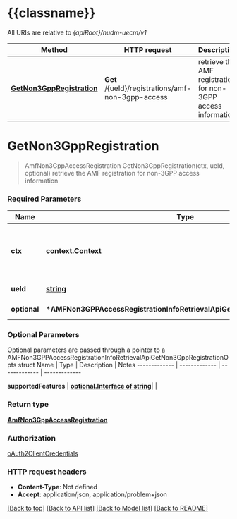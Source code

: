 # {{classname}}

All URIs are relative to *{apiRoot}/nudm-uecm/v1*

Method | HTTP request | Description
------------- | ------------- | -------------
[**GetNon3GppRegistration**](AMFNon3GPPAccessRegistrationInfoRetrievalApi.md#GetNon3GppRegistration) | **Get** /{ueId}/registrations/amf-non-3gpp-access | retrieve the AMF registration for non-3GPP access information

# **GetNon3GppRegistration**
> AmfNon3GppAccessRegistration GetNon3GppRegistration(ctx, ueId, optional)
retrieve the AMF registration for non-3GPP access information

### Required Parameters

Name | Type | Description  | Notes
------------- | ------------- | ------------- | -------------
 **ctx** | **context.Context** | context for authentication, logging, cancellation, deadlines, tracing, etc.
  **ueId** | [**string**](.md)| Identifier of the UE | 
 **optional** | ***AMFNon3GPPAccessRegistrationInfoRetrievalApiGetNon3GppRegistrationOpts** | optional parameters | nil if no parameters

### Optional Parameters
Optional parameters are passed through a pointer to a AMFNon3GPPAccessRegistrationInfoRetrievalApiGetNon3GppRegistrationOpts struct
Name | Type | Description  | Notes
------------- | ------------- | ------------- | -------------

 **supportedFeatures** | [**optional.Interface of string**](.md)|  | 

### Return type

[**AmfNon3GppAccessRegistration**](AmfNon3GppAccessRegistration.md)

### Authorization

[oAuth2ClientCredentials](../README.md#oAuth2ClientCredentials)

### HTTP request headers

 - **Content-Type**: Not defined
 - **Accept**: application/json, application/problem+json

[[Back to top]](#) [[Back to API list]](../README.md#documentation-for-api-endpoints) [[Back to Model list]](../README.md#documentation-for-models) [[Back to README]](../README.md)

